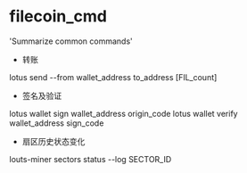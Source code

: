 # filecoin_cmd
'Summarize common commands'


- 转账 

lotus send --from wallet_address to_address [FIL_count] 

- 签名及验证

lotus wallet sign wallet_address origin_code
lotus wallet verify wallet_address sign_code

- 扇区历史状态变化

louts-miner sectors status --log SECTOR_ID
